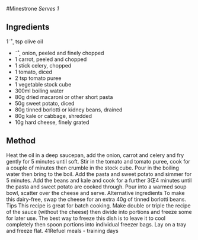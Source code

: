 
#Minestrone
_Serves 1_
## Ingredients
1˜˚˛ tsp olive oil
* ˜˚˛ onion, peeled and finely chopped
* 1 carrot, peeled and chopped
* 1 stick celery, chopped
* 1 tomato, diced
* 2 tsp tomato puree
* 1 vegetable stock cube
* 300ml boiling water
* 80g dried macaroni or other short pasta
* 50g sweet potato, diced
* 80g tinned borlotti or kidney beans, drained
* 80g kale or cabbage, shredded
* 10g hard cheese, finely grated
## Method
Heat the oil in a deep saucepan, add the onion, carrot and 
celery and fry gently for 5 minutes until soft. Stir in the tomato 
and tomato puree, cook for a couple of minutes then crumble in 
the stock cube. Pour in the boiling water then bring to the boil. 
Add the pasta and sweet potato and simmer for 5 minutes. Add 
the beans and kale and cook for a further 3Œ4 minutes until the 
pasta and sweet potato are cooked through. 
Pour into a warmed soup bowl, scatter over the cheese and 
serve.
Alternative ingredients 
To make this dairy-free, swap the cheese for an extra 40g of 
tinned borlotti beans.
Tips
This recipe is great for batch cooking. Make double or triple 
the recipe of the sauce (without the cheese) then divide into 
portions and freeze some for later use.
The best way to freeze this dish is to leave it to cool completely 
then spoon portions into individual freezer bags. Lay on a tray 
and freeze flat.
41Refuel meals - training days

